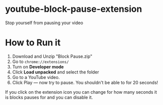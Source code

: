 # youtube-block-pause-extension
Stop yourself from pausing your video 

# How to Run it
1. Download and Unzip "Block Pause.zip"
2. Go to `chrome://extensions/`
3. Turn on **Developer mode**
4. Click **Load unpacked** and select the folder
5. Go to a YouTube video.
6. Click Play — now try to pause. You shouldn't be able to for 20 seconds!

If you click on the extension icon you can change for how many seconds it is blocks pauses for and you can disable it.
